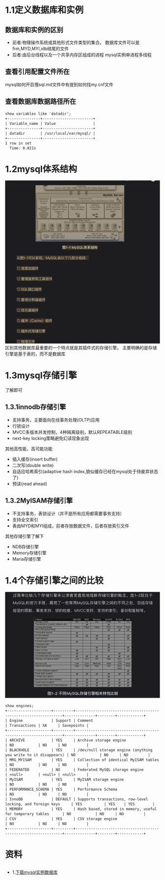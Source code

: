 # 1.1定义数据库和实例

## 数据库和实例的区别

* 前者:物理操作系统或其他形式文件类型的集合。 
  数据库文件可以是frm,MYD,MYI,idb结尾的文件
* 后者:由后台线程以及一个共享内存区组成的进程 
  mysql实例单进程多线程

## 查看引用配置文件所在
mysql如何开启慢sql.md文件中有提到如何找my.cnf文件

## 查看数据库数据路径所在

```
show variables like 'datadir';
+---------------+-----------------------+
| Variable_name | Value                 |
+---------------+-----------------------+
| datadir       | /usr/local/var/mysql/ |
+---------------+-----------------------+
1 row in set
  Time: 0.021s
```

# 1.2mysql体系结构
![1mysql体系结构图重要系列](img/important/1mysql体系结构图重要系列.png)
区别其他数据库最重要的一个特点就是其插件式的存储引擎。
主要明确的是存储引擎是基于表的，而不是数据库

# 1.3mysql存储引擎
了解即可
## 1.3.1innodb存储引擎
* 支持事务，主要面向在线事务处理(OLTP)应用
* 行锁设计
* MVCC多版本并发控制，4种隔离级别，默认REPEATABLE级别
* next-key locking策略避免幻读现象出现

其他高性能，高可能功能
* 插入缓存(insert buffer)
* 二次写(double write)
* 自适应哈希索引(adaptive hash index,貌似缓存已经在mysql处于待废弃状态了)
* 预读(read ahead)

## 1.3.2MyISAM存储引擎
* 不支持事务，表锁设计（并不是所有应用都需要事务支持）
* 支持全文索引
* 表由MYD和MYI组成，前者存放数据文件，后者存放索引文件

其他存储引擎了解下
* NDB存储引擎
* Memory存储引擎
* Maria存储引擎

# 1.4个存储引擎之间的比较
![1不同mysql存储引擎相关特性比较](img/first/1不同mysql存储引擎相关特性比较.png)
```
show engines;
+--------------------+---------+----------------------------------------------------------------+--------------+--------+------------+
| Engine             | Support | Comment                                                        | Transactions | XA     | Savepoints |
+--------------------+---------+----------------------------------------------------------------+--------------+--------+------------+
| ARCHIVE            | YES     | Archive storage engine                                         | NO           | NO     | NO         |
| BLACKHOLE          | YES     | /dev/null storage engine (anything you write to it disappears) | NO           | NO     | NO         |
| MRG_MYISAM         | YES     | Collection of identical MyISAM tables                          | NO           | NO     | NO         |
| FEDERATED          | NO      | Federated MySQL storage engine                                 | <null>       | <null> | <null>     |
| MyISAM             | YES     | MyISAM storage engine                                          | NO           | NO     | NO         |
| PERFORMANCE_SCHEMA | YES     | Performance Schema                                             | NO           | NO     | NO         |
| InnoDB             | DEFAULT | Supports transactions, row-level locking, and foreign keys     | YES          | YES    | YES        |
| MEMORY             | YES     | Hash based, stored in memory, useful for temporary tables      | NO           | NO     | NO         |
| CSV                | YES     | CSV storage engine                                             | NO           | NO     | NO         |
+--------------------+---------+----------------------------------------------------------------+--------------+--------+------------+

```

# 资料
## 
* 1.[下载mysql实例数据库](http://dev.mysql.com/doc)

